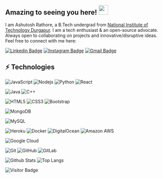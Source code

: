 ## Amazing to seeing you here! <img src="https://raw.githubusercontent.com/aemmadi/aemmadi/master/wave.gif" width="30">

I am Ashutosh Rathore, a B.Tech undergrad from [National Institute of Technology Durgapur](https://nitdgp.ac.in/). I am a tech enthusiast & an open-source advocate. Always open to collaborating on projects and innovative/disruptive ideas. Feel free to connect with me here:

[![Linkedin Badge](https://img.shields.io/badge/-ashutoshrathore-blue?style=flat-square&logo=Linkedin&logoColor=white&link=https://www.linkedin.com/in/rathoreashutosh/)](https://www.linkedin.com/in/rathoreashutosh/)
[![Instagram Badge](https://img.shields.io/badge/-ashutoshrathore-purple?style=flat-square&logo=instagram&logoColor=white&link=https://instagram.com/simp0la/)](https://instagram.com/simp0la/)
[![Gmail Badge](https://img.shields.io/badge/-rathoreashutosh3006@gmail.com-c14438?style=flat-square&logo=Gmail&logoColor=white&link=mailto:rathoreashutosh3006@gmail.com)](mailto:rathoreashutosh3006@gmail.com)

## ⚡ Technologies

![JavaScript](https://img.shields.io/badge/-JavaScript-1572B6?style=flat-square&logo=javascript)
![Nodejs](https://img.shields.io/badge/-Nodejs-black?style=flat-square&logo=Node.js)
![Python](https://img.shields.io/badge/-Python-430098?style=flat-square&logo=Python)
![React](https://img.shields.io/badge/-React-black?style=flat-square&logo=react)

![Java](https://img.shields.io/badge/-java-E34A86?style=flat-square&logo=java)
![C++](https://img.shields.io/badge/-C++-00599C?style=flat-square&logo=c)

![HTML5](https://img.shields.io/badge/-HTML5-E34F26?style=flat-square&logo=html5&logoColor=white)
![CSS3](https://img.shields.io/badge/-CSS3-1572B6?style=flat-square&logo=css3)
![Bootstrap](https://img.shields.io/badge/-Bootstrap-563D7C?style=flat-square&logo=bootstrap)
<!-- ![TypeScript](https://img.shields.io/badge/-TypeScript-007ACC?style=flat-square&logo=typescript) -->
![MongoDB](https://img.shields.io/badge/-MongoDB-black?style=flat-square&logo=mongodb)
<!-- ![GraphQL](https://img.shields.io/badge/-GraphQL-E10098?style=flat-square&logo=graphql) -->
<!-- ![Apollo GraphQL](https://img.shields.io/badge/-Apollo%20GraphQL-311C87?style=flat-square&logo=apollo-graphql) -->
<!-- ![PostgreSQL](https://img.shields.io/badge/-PostgreSQL-336791?style=flat-square&logo=postgresql) -->
![MySQL](https://img.shields.io/badge/-MySQL-black?style=flat-square&logo=mysql)

![Heroku](https://img.shields.io/badge/-Heroku-430098?style=flat-square&logo=heroku)
![Docker](https://img.shields.io/badge/-Docker-E34A86?style=flat-square&logo=docker)
![DigitalOcean](https://img.shields.io/badge/-Digital%20Ocean-darkblue?style=flat-square&logo=digitalocean)
![Amazon AWS](https://img.shields.io/badge/Amazon%20AWS-232F3E?style=flat-square&logo=amazon-aws)
<!-- ![Microsoft Azure](https://img.shields.io/badge/Microsoft%20Azure-232F7E?style=flat-square&logo=microsoft-azure) -->
![Google Cloud](https://img.shields.io/badge/Google%20Cloud-black?style=flat-square&logo=google-cloud)

![Git](https://img.shields.io/badge/-Git-00599C?style=flat-square&logo=git)
![GitHub](https://img.shields.io/badge/-GitHub-181717?style=flat-square&logo=github)
![GitLab](https://img.shields.io/badge/-GitLab-FCA121?style=flat-square&logo=gitlab)
<!-- ![BitBucket](https://img.shields.io/badge/-BitBucket-darkblue?style=flat-square&logo=bitbucket) -->
<!-- ![Raspberry Pi](https://img.shields.io/badge/-Raspberry%20Pi-C51A4A?style=flat-square&logo=Raspberry-Pi)
 -->
![Github Stats](https://github-readme-stats.vercel.app/api?username=Techno-Simpola&count_private=true&show_icons=true&include_all_commits=true)
![Top Langs](https://github-readme-stats.vercel.app/api/top-langs/?username=Techno-Simpola&hide=TeX&layout=compact)

![Visitor Badge](https://visitor-badge.laobi.icu/badge?page_id=Techno-Simpola.Techno-Simpola)
